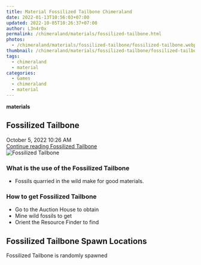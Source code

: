 ```yaml
---
title: Material Fossilized Tailbone Chimeraland
date: 2022-01-13T10:56:03+07:00
updated: 2022-10-05T10:26:37+07:00
author: L3n4r0x
permalink: /chimeraland/materials/fossilized-tailbone.html
photos:
  - /chimeraland/materials/fossilized-tailbone/fossilized-tailbone.webp
thumbnail: /chimeraland/materials/fossilized-tailbone/fossilized-tailbone.webp
tags:
  - chimeraland
  - material
categories:
  - Games
  - chimeraland
  - material
---
```


<section id="bootstrap-wrapper">
  <link
    rel="stylesheet"
    href="https://rawcdn.githack.com/dimaslanjaka/Web-Manajemen/0c3b5aa1813bd4abcd2c11bf3e37928b15c28664/css/bootstrap-5-3-0-alpha3-wrapper.css"
  />
  <div
    class="row g-0 border rounded overflow-hidden flex-md-row mb-4 shadow-sm position-relative bg-light text-dark"
  >
    <div class="col p-4 d-flex flex-column position-static">
      <strong class="d-inline-block mb-2 text-success">materials</strong>
      <h2 class="mb-0">Fossilized Tailbone</h2>
      <div class="mb-1 text-muted">October 5, 2022 10:26 AM</div>
      <a
        href="/chimeraland/materials/fossilized-tailbone.html"
        class="stretched-link d-none"
        >Continue reading Fossilized Tailbone</a
      >
    </div>
    <div class="col-auto d-none d-lg-block">
      <img
        src="/chimeraland/materials/fossilized-tailbone/fossilized-tailbone.webp"
        alt="Fossilized Tailbone"
      />
    </div>
  </div>
  <div class="row bg-light text-dark">
    <div class="col-lg-6 col-12 mb-2">
      <div class="card">
        <div class="card-body">
          <h3 class="card-title">What is the use of the Fossilized Tailbone</h3>
          <div class="card-text">
            <ul>
              <li>Fossils quarried in the wild make for good materials.</li>
            </ul>
          </div>
        </div>
      </div>
    </div>
    <div class="col-lg-6 col-12 mb-2">
      <div class="card">
        <div class="card-body">
          <h3 class="card-title">How to get Fossilized Tailbone</h3>
          <div class="card-text">
            <ul>
              <li>Go to the Auction House to obtain</li>
              <li>Mine wild fossils to get</li>
              <li>Orient the Resource Finder to find</li>
            </ul>
          </div>
        </div>
      </div>
    </div>
    <div class="col-12 mb-2">
      <h2>Fossilized Tailbone Spawn Locations</h2>
      <p>Fossilized Tailbone is randomly spawned</p>
    </div>
  </div>
</section>